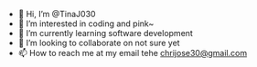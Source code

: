 - 👋 Hi, I’m @TinaJ030
- 👀 I’m interested in coding and pink~
- 🌱 I’m currently learning software development
- 💞️ I’m looking to collaborate on not sure yet 
- 📫 How to reach me at my email tehe chrijose30@gmail.com 
<!---
TinaJ030/TinaJ030 is a ✨ special ✨ repository because its `README.md` (this file) appears on your GitHub profile.
You can click the Preview link to take a look at your changes.
--->
